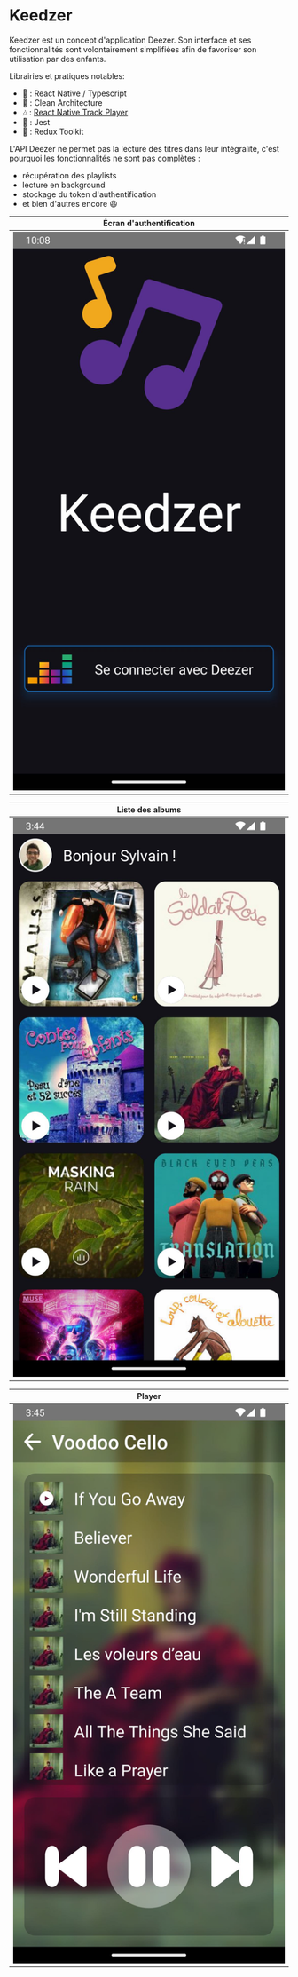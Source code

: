 # Keedzer 

Keedzer est un concept d'application Deezer. Son interface et ses fonctionnalités sont volontairement simplifiées afin de favoriser son utilisation par des enfants.

Librairies et pratiques notables: 

- 👅 : React Native / Typescript
- 👷‍ : Clean Architecture
- 🎶 : [React Native Track Player](https://github.com/doublesymmetry/react-native-track-player)
- 🤹‍ : Jest
- 🔩 : Redux Toolkit

L'API Deezer ne permet pas la lecture des titres dans leur intégralité, c'est pourquoi les fonctionnalités ne sont pas complètes : 
- récupération des playlists
- lecture en background
- stockage du token d'authentification
- et bien d'autres encore 😃


| Écran d'authentification |
|--|
| ![login](screenshots/login.jpg) |

| Liste des albums |
|--|
| ![liste des albums](screenshots/albums_list.jpg) |

| Player |
|--|
| ![player](screenshots/player.jpg) |

